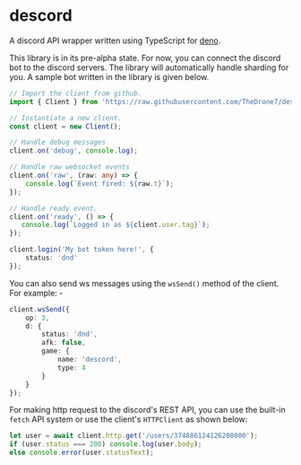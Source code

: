 # descord
A discord API wrapper written using TypeScript for [deno](https://deno.land).

This library is in its pre-alpha state. For now, you can connect the discord bot to the discord servers. The library will automatically handle sharding for you. A sample bot written in the library is given below.

```typescript
// Import the client from github.
import { Client } from 'https://raw.githubusercontent.com/TheDrone7/descord/master/mod.ts';

// Instantiate a new client.
const client = new Client();

// Handle debug messages
client.on('debug', console.log);

// Handle raw websocket events
client.on('raw', (raw: any) => {
	console.log(`Event fired: ${raw.t}`);
});

// Handle ready event.
client.on('ready', () => {
   console.log(`Logged in as ${client.user.tag}`);
});

client.login('My bot token here!', {
    status: 'dnd'
});
```

You can also send ws messages using the `wsSend()` method of the client. For example: -
```typescript
client.wsSend({
    op: 3,
    d: {
        status: 'dnd',
        afk: false,
        game: {
            name: 'descord',
            type: 4
        }
    }
});
```

For making http request to the discord's REST API, you can use the built-in `fetch` API system or use the client's `HTTPClient` as shown below:
```ts
let user = await client.http.get('/users/374886124126208000');
if (user.status === 200) console.log(user.body);
else console.error(user.statusText);
```
